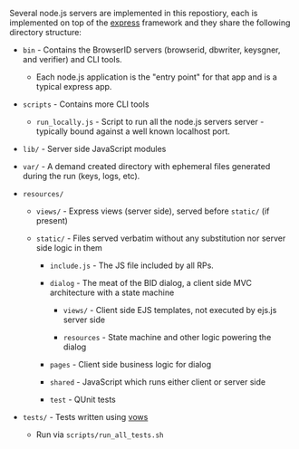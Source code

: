 Several node.js servers are implemented in this repostiory, each is
implemented on top of the [express](http://expressjs.com) framework
and they share the following directory structure:

  * `bin` - Contains the BrowserID servers (browserid, 	dbwriter, keysgner, and verifier) and CLI tools.
    * Each node.js application is the "entry point" for that app and is a typical express app.

  * `scripts` - Contains more CLI tools
    * `run_locally.js` - Script to run all the node.js servers server - typically bound
     against a well known localhost port.

  * `lib/` - Server side JavaScript modules

  * `var/` - A demand created directory with ephemeral files generated
             during the run (keys, logs, etc).

  * `resources/`
    * `views/` - Express views (server side), served before `static/` (if present)

    * `static/` - Files served verbatim without any substitution nor server
             side logic in them

      * `include.js` - The JS file included by all RPs.

      * `dialog` - The meat of the BID dialog, a client side MVC architecture with a state machine

        * `views/` - Client side EJS templates, not executed by ejs.js server side

        * `resources` - State machine and other logic powering the dialog

      * `pages` - Client side business logic for dialog

      * `shared` - JavaScript which runs either client or server side

      * `test` - QUnit tests      

  * `tests/` - Tests written using [vows](http://vowsjs.org)
    * Run via `scripts/run_all_tests.sh`

